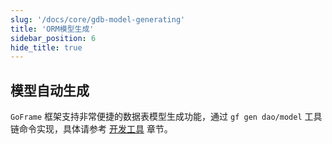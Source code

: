 ```yaml
---
slug: '/docs/core/gdb-model-generating'
title: 'ORM模型生成'
sidebar_position: 6
hide_title: true
---
```


## 模型自动生成

`GoFrame` 框架支持非常便捷的数据表模型生成功能，通过 `gf gen dao/model` 工具链命令实现，具体请参考 [开发工具](../../开发工具/开发工具.md) 章节。